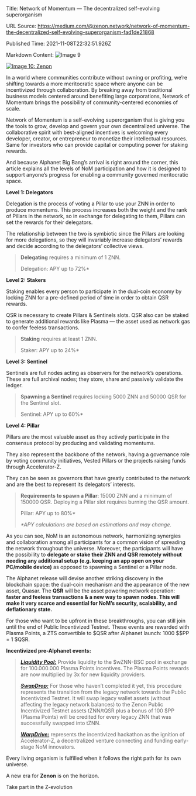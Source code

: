 Title: Network of Momentum — The decentralized self-evolving superorganism

URL Source: https://medium.com/@zenon.network/network-of-momentum-the-decentralized-self-evolving-superorganism-fad1de21868

Published Time: 2021-11-08T22:32:51.926Z

Markdown Content:
![Image 9](https://miro.medium.com/v2/resize:fit:700/1*32RCTZpNzq2e0RxFofJxXQ.png)

[![Image 10: Zenon](https://miro.medium.com/v2/resize:fill:88:88/1*rFXGQl3tfmku28AMjfzlAQ.png)](https://medium.com/@zenon.network?source=post_page---byline--fad1de21868--------------------------------)

In a world where communities contribute without owning or profiting, we’re shifting towards a more meritocratic space where anyone can be incentivized through collaboration. By breaking away from traditional business models centered around benefiting large corporations, Network of Momentum brings the possibility of community-centered economies of scale.

Network of Momentum is a self-evolving superorganism that is giving you the tools to grow, develop and govern your own decentralized universe. The collaborative spirit with best-aligned incentives is welcoming every developer, creator, or entrepreneur to monetize their intellectual resources. Same for investors who can provide capital or computing power for staking rewards.

And because Alphanet Big Bang’s arrival is right around the corner, this article explains all the levels of NoM participation and how it is designed to support anyone’s progress for enabling a community governed meritocratic space.

**Level 1: Delegators**

Delegation is the process of voting a Pillar to use your ZNN in order to produce momentums. This process increases both the weight and the rank of Pillars in the network, so in exchange for delegating to them, Pillars can set the rewards for their delegators.

The relationship between the two is symbiotic since the Pillars are looking for more delegations, so they will invariably increase delegators’ rewards and decide according to the delegators’ collective views.

> **Delegating** requires a minimum of 1 ZNN.
>
> Delegation: APY up to 72%\*

**Level 2: Stakers**

Staking enables every person to participate in the dual-coin economy by locking ZNN for a pre-defined period of time in order to obtain QSR rewards.

QSR is necessary to create Pillars & Sentinels slots. QSR also can be staked to generate additional rewards like Plasma — the asset used as network gas to confer feeless transactions.

> **Staking** requires at least 1 ZNN.
>
> Staker: APY up to 24%\*

**Level 3: Sentinel**

Sentinels are full nodes acting as observers for the network’s operations. These are full archival nodes; they store, share and passively validate the ledger.

> **Spawning a Sentinel** requires locking 5000 ZNN and 50000 QSR for the Sentinel slot.
>
> Sentinel: APY up to 60%\*

**Level 4: Pillar**

Pillars are the most valuable asset as they actively participate in the consensus protocol by producing and validating momentums.

They also represent the backbone of the network, having a governance role by voting community initiatives, Vested Pillars or the projects raising funds through Accelerator-Z.

They can be seen as governors that have greatly contributed to the network and are the best to represent its delegators’ interests.

> **Requirements to spawn a Pillar**: 15000 ZNN and a minimum of 150000 QSR. Deploying a Pillar slot requires burning the QSR amount.
>
> Pillar: APY up to 80%\*
>
> _\*APY calculations are based on estimations and may change._

As you can see, NoM is an autonomous network, harmonizing synergies and collaboration among all participants for a common vision of spreading the network throughout the universe. Moreover, the participants will have the possibility to **delegate or stake their ZNN and QSR remotely without needing any additional setup (e.g. keeping an app open on your PC/mobile device)** as opposed to spawning a Sentinel or a Pillar node.

The Alphanet release will devise another striking discovery in the blockchain space: the dual-coin mechanism and the appearance of the new asset, Quasar. The **QSR** will be the asset powering network operation: **faster and feeless transactions & a new way to spawn nodes. This will make it very scarce and essential for NoM’s security, scalability, and deflationary state.**

For those who want to be upfront in these breakthroughs, you can still join until the end of Public Incentivized Testnet. These events are rewarded with Plasma Points, a ZTS convertible to $QSR after Alphanet launch: 1000 $$PP = 1 $QSR.

**Incentivized pre-Alphanet events:**

> [**_Liquidity Pool:_**](https://bridge.zenon.network/) Provide liquidity to the $wZNN-BSC pool in exchange for 100.000.000 Plasma Points incentives. The Plasma Points rewards are now multiplied by 3x for new liquidity providers.
>
> [**_SwapDrop:_**](https://medium.com/@zenon.network/swapdrop-event-october-1st-bd99964589aa) For those who haven’t completed it yet, this procedure represents the transition from the legacy network towards the Public Incentivized Testnet. It will swap legacy wallet assets (without affecting the legacy network balances) to the Zenon Public Incentivized Testnet assets tZNN/tQSR plus a bonus of 100 $PP (Plasma Points) will be credited for every legacy ZNN that was successfully swapped into tZNN.
>
> [**_WarpDrive:_**](https://zenon.network/warp-drive.html) represents the incentivized hackathon as the ignition of Accelerator-Z, a decentralized venture connecting and funding early-stage NoM innovators.

Every living organism is fulfilled when it follows the right path for its own universe.

A new era for **Zenon** is on the horizon.

Take part in the Z-evolution
